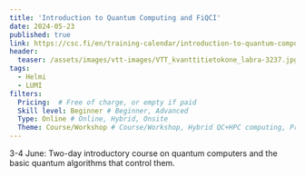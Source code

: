 ```yaml
---
title: 'Introduction to Quantum Computing and FiQCI'
date: 2024-05-23
published: true
link: https://csc.fi/en/training-calendar/introduction-to-quantum-computing-and-fiqci/
header:
  teaser: /assets/images/vtt-images/VTT_kvanttitietokone_labra-3237.jpg
tags:
  - Helmi
  - LUMI
filters:
  Pricing:  # Free of charge, or empty if paid
  Skill level: Beginner # Beginner, Advanced
  Type: Online # Online, Hybrid, Onsite
  Theme: Course/Workshop # Course/Workshop, Hybrid QC+HPC computing, Programming, Webinar/Lecture
---
```

3-4 June: Two-day introductory course on quantum computers and the basic quantum algorithms that control them.

